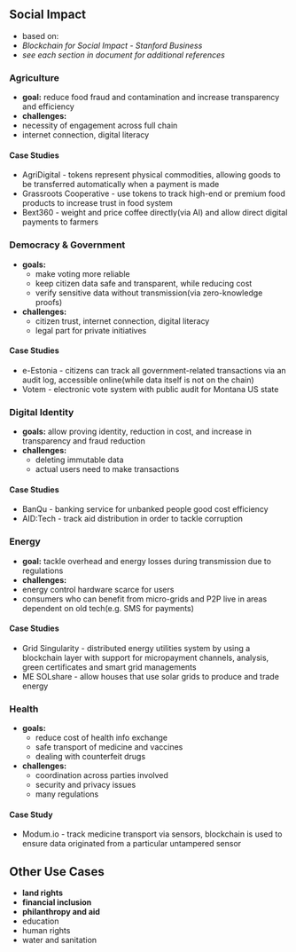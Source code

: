 ## Social Impact

- based on:    
 - *Blockchain for Social Impact - Stanford Business*
 - *see each section in document for additional references*

### Agriculture

- **goal:** reduce food fraud and contamination and increase
transparency and efficiency
- **challenges:**
 - necessity of engagement across full chain
 - internet connection, digital literacy

#### Case Studies
 - AgriDigital - tokens represent physical commodities, allowing goods to be transferred automatically when a payment is made
 - Grassroots
Cooperative - use tokens to track high-end or premium food products to increase trust in food system
 - Bext360 - weight and price coffee directly(via AI) and allow direct digital payments to farmers

### Democracy & Government

- **goals:**
  - make voting more reliable
  - keep citizen data safe and transparent, while reducing cost
  - verify sensitive data without transmission(via zero-knowledge proofs)
- **challenges:**
  - citizen trust, internet connection, digital literacy
  - legal part for private initiatives

#### Case Studies
  - e-Estonia - citizens can track all government-related transactions via an audit log, accessible online(while data itself is not on the chain)
  - Votem - electronic vote system with public audit for Montana US state

### Digital Identity
  - **goals:** allow proving identity, reduction in cost, and increase in transparency and
fraud reduction
  - **challenges:**
    - deleting immutable data
	- actual users need to make transactions

#### Case Studies
- BanQu -  banking service for unbanked people good cost efficiency
- AID:Tech - track aid distribution in order to tackle corruption

### Energy

- **goal:** tackle overhead and energy losses during transmission due to regulations
- **challenges:**
 - energy control hardware scarce for users
 - consumers who can benefit from micro-grids and P2P live in areas dependent on old tech(e.g. SMS for payments)

#### Case Studies
- Grid Singularity - distributed energy utilities system by using a blockchain layer with support for micropayment channels, analysis, green certificates and smart grid managements
- ME SOLshare - allow houses that use solar grids to produce and trade energy

### Health

- **goals:**
  - reduce cost of health info exchange
  - safe transport of medicine and vaccines
  - dealing with counterfeit drugs
- **challenges:**
  - coordination across parties involved
  - security and privacy issues
  - many regulations

#### Case Study
 - Modum.io - track medicine transport via sensors, blockchain is used to ensure data originated from a particular untampered sensor

## Other Use Cases
  - **land rights**
  - **financial inclusion**
  - **philanthropy and aid**
  - education
  - human rights
  - water and sanitation
